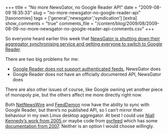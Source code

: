 +++
title = "No more NewsGator, no Google Reader API"
date = "2009-08-09 18:35:33"
slug = "no-more-newsgator-no-google-reader-api"
[taxonomies]
tags = ['general','newsgator','syndication']
[extra]
show_comments = "true"
comments_file = "/content/blog/2009/08/2009-08-09-no-more-newsgator-no-google-reader-api-comments.csv"
+++

So everyone heard earlier this week that [NewsGator is shutting down their aggregator synchronising service and getting everyone to switch to Google Reader](http://blogs.newsgator.com/daily/2009/07/newsgator-consumer-rss-reader-product-changes-google-sync.html "http://blogs.newsgator.com/daily/2009/07/newsgator-consumer-rss-reader-product-changes-google-sync.html (http://blogs.newsgator.com/daily/2009/07/newsgator-consumer-rss-reader-product-changes-google-sync.html)").

There are two big problems for me:

- [Google Reader does not support authenticated feeds](http://www.google.com/support/reader/bin/answer.py?hl=en&answer=78730 "http://www.google.com/support/reader/bin/answer.py?hl=en&answer=78730 (http://www.google.com/support/reader/bin/answer.py?hl=en&answer=78730)"), NewsGator does
- Google Reader does not have an officially documented API, NewsGator does

There are also other issues of course, like Google owning yet another piece of monopoly pie, but the others affect me more directly right now.

Both [NetNewsWire](https://netnewswire.com/) and [FeedDemon](http://feeddemon.com/) now have the ability to sync with Google Reader, but there’s no published API, so I can’t mirror their behaviour in my own Linux desktop aggregator. At best I could use [Niall Kennedy’s work from 2005 ](https://www.niallkennedy.com/blog/2005/12/google-reader-api.html)or maybe code from [pyrfeed](http://code.google.com/p/pyrfeed/ "http://code.google.com/p/pyrfeed/") which has some [documentation from 2007](http://code.google.com/p/pyrfeed/wiki/GoogleReaderAPI "http://code.google.com/p/pyrfeed/wiki/GoogleReaderAPI"). Neither is an option I would choose willingly.
